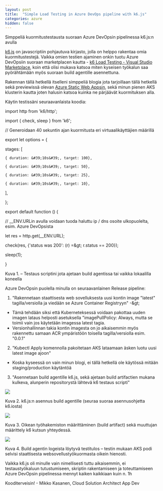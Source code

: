 ```yaml
---
layout: post
title:  "Simple Load Testing in Azure DevOps pipeline with k6.js"
categories: azure
hidden: false
---
```


Simppeliä kuormitustestausta suoraan Azure DevOpsin pipelinessa k6.js:n avulla

[k6.js](https://k6.io/) on javascriptiin pohjautuva kirjasto, jolla on helppo rakentaa omia kuormitustestejä. Vaikka omien testien ajaminen onkin tuotu Azure DevOpsiin suoraan marketplacen kautta - [k6 Load Testing - Visual Studio Marketplace](https://marketplace.visualstudio.com/items?itemName=k6.k6-load-test), koin että olisi mukava katsoa miten kyseisen työkalun saa pyörähtämään myös suoraan build agentille asennettuna.

Rakennan tällä hetkellä itselleni simppeliä blogia jota tarjoillaan tällä hetkellä sekä previewissä olevan [Azure Static Web Appsin](https://azure.microsoft.com/en-us/services/app-service/static/), sekä minun pienen AKS klusterin kautta joten halusin katsoa kuinka ne pärjäävät kuormituksen alla.

Käytin testissäni seuraavanlaista koodia:

import http from &#39;k6/http&#39;;

import { check, sleep } from &#39;k6&#39;;

// Generoidaan 40 sekuntin ajan kuormitusta eri virtuaalikäyttäjien määrillä

export let options = {

  stages: [

    { duration: &#39;10s&#39;, target: 100},

    { duration: &#39;10s&#39;, target: 50},

    { duration: &#39;10s&#39;, target: 25},

    { duration: &#39;10s&#39;, target: 10},

  ],

};

export default function () {

  // \_\_ENV.URLin avulla voidaan tuoda haluttu ip / dns osoite ulkopuolelta, esim. Azure DevOpsista

  let res = http.get(\_\_ENV.URL);

  check(res, {&#39;status was 200&#39;: (r) =\&gt; r.status == 200});

  sleep(1);

}

Kuva 1. – Testaus scriptini jota ajetaan build agentissa tai vaikka lokaalilla koneella

Azure DevOpsin puolella minulla on seuraavanlainen Release pipeline:

1. &quot;Rakennetaan staattisesta web sovelluksesta uusi kontin image &quot;latest&quot; tagilla/versiolla ja viedään se Azure Container Registryyn&quot; -\&gt;
  - Tämä tehdään siksi että Kuberneteksessä voidaan pakottaa uuden imagen lataus helposti asetuksella &quot;imagePullPolicy: Always, mutta se toimii vain jos käytetään imagessa latest tagia.
  - Versionhallinnan takia kontin imagesta on jo aikaisemmin myös rakennettu samaan ACR ympäristöön toisella tagilla/versiolla esim. &quot;0.0.1&quot;
2. &quot;Kubectl Apply komennolla pakoitetaan AKS lataamaan äsken luotu uusi latest image ajoon&quot;
  - Koska kyseessä on vain minun blogi, ei tällä hetkellä ole käytössä mitään staging/production käytäntöä
3. &quot;Asennetaan build agentille k6.js, sekä ajetaan build artifactien mukana kulkeva, alunperin repositorystä lähtevä k6 testaus scripti&quot;

![](RackMultipart20210121-4-17bv2rc_html_c707f80f215a3488.png)

Kuva 2. k6.js:n asennus build agentille (seuraa suoraa asennusohjetta k6.iosta)

![](RackMultipart20210121-4-17bv2rc_html_d3ea31dacfa3b3f9.png)

Kuva 3. Oikean työhakemiston määrittäminen (build artifact) sekä muuttujan määrittely k6 kutsun yhteydessä.

![](RackMultipart20210121-4-17bv2rc_html_61e55071c9b806b3.png)

Kuva 4. Build agentin logeista löytyvä testitulos – testin mukaan AKS podi selvisi staattisesta websovellustyökuormasta oikein hienosti.

Vaikka k6.js oli minulle vain nimellisesti tuttu aikaisemmin, ei testaustyökaluun tutustumiseen, skriptin rakentamiseen ja toteuttamiseen Azure DevOpsin pipelinessa mennyt kaiken kaikkiaan kuin n. 1h

Kooditerveisin! - Mikko Kasanen, Cloud Solution Architect App Dev
